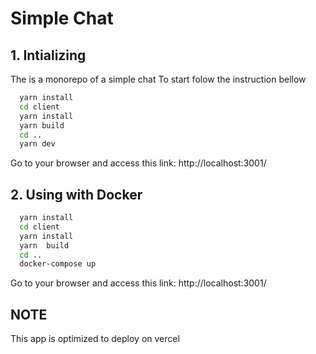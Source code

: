 
# Simple Chat

## 1. Intializing

The is a monorepo of a simple chat
To start folow the instruction bellow

```bash
  yarn install
  cd client
  yarn install
  yarn build
  cd ..
  yarn dev
```

Go to your browser and access this link:
http://localhost:3001/

## 2. Using with Docker

```bash
  yarn install
  cd client
  yarn install
  yarn  build
  cd ..
  docker-compose up
```

Go to your browser and access this link:
http://localhost:3001/

## NOTE
This app is optimized to deploy on vercel
